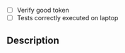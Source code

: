 - [ ] Verify good token
- [ ] Tests correctly executed on laptop

## Description
<!--- Describe your changes -->

